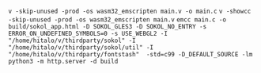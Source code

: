 `v -skip-unused -prod -os wasm32_emscripten main.v -o main.c`
`v -showcc -skip-unused -prod -os wasm32_emscripten main.v`
`emcc main.c -o build/sokol_app.html -D SOKOL_GLES3 -D SOKOL_NO_ENTRY -s ERROR_ON_UNDEFINED_SYMBOLS=0 -s USE_WEBGL2 -I "/home/hitalo/v/thirdparty/sokol" -I "/home/hitalo/v/thirdparty/sokol/util" -I "/home/hitalo/v/thirdparty/fontstash"  -std=c99 -D_DEFAULT_SOURCE -lm`
`python3 -m http.server -d build`
